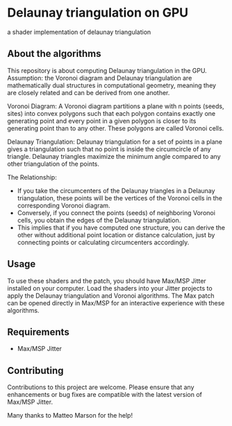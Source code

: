 # Delaunay triangulation on GPU
a shader implementation of delaunay triangulation
## About the algorithms

This repository is about computing Delaunay triangulation in the GPU. 
Assumption: the Voronoi diagram and Delaunay triangulation are mathematically dual structures in computational geometry, meaning they are closely related and can be derived from one another.

Voronoi Diagram: A Voronoi diagram partitions a plane with n points (seeds, sites) into convex polygons such that each polygon contains exactly one generating point and every point in a given polygon is closer to its generating point than to any other. These polygons are called Voronoi cells.

Delaunay Triangulation: Delaunay triangulation for a set of points in a plane gives a triangulation such that no point is inside the circumcircle of any triangle. Delaunay triangles maximize the minimum angle compared to any other triangulation of the points.

The Relationship:
- If you take the circumcenters of the Delaunay triangles in a Delaunay triangulation, these points will be the vertices of the Voronoi cells in the corresponding Voronoi diagram.
- Conversely, if you connect the points (seeds) of neighboring Voronoi cells, you obtain the edges of the Delaunay triangulation.
- This implies that if you have computed one structure, you can derive the other without additional point location or distance calculation, just by connecting points or calculating circumcenters accordingly.


## Usage

To use these shaders and the patch, you should have Max/MSP Jitter installed on your computer. Load the shaders into your Jitter projects to apply the Delaunay triangulation and Voronoi algorithms. The Max patch can be opened directly in Max/MSP for an interactive experience with these algorithms.

## Requirements

- Max/MSP Jitter

## Contributing

Contributions to this project are welcome. Please ensure that any enhancements or bug fixes are compatible with the latest version of Max/MSP Jitter.

Many thanks to Matteo Marson for the help!
